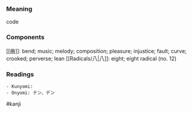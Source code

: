 ### Meaning

code

### Components

[[曲]]: bend; music; melody; composition; pleasure; injustice; fault; curve; crooked; perverse; lean [[Radicals/八|八]]: eight; eight radical (no. 12)

### Readings

```
- Kunyomi: 
- Onyomi: テン、デン
```

#kanji